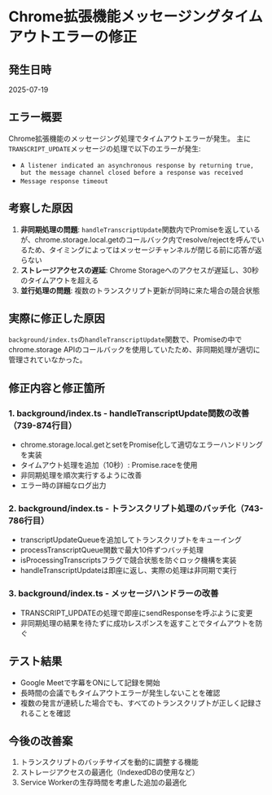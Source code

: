 # Chrome拡張機能メッセージングタイムアウトエラーの修正

## 発生日時
2025-07-19

## エラー概要
Chrome拡張機能のメッセージング処理でタイムアウトエラーが発生。
主に`TRANSCRIPT_UPDATE`メッセージの処理で以下のエラーが発生:
- `A listener indicated an asynchronous response by returning true, but the message channel closed before a response was received`
- `Message response timeout`

## 考察した原因
1. **非同期処理の問題**: `handleTranscriptUpdate`関数内でPromiseを返しているが、chrome.storage.local.getのコールバック内でresolve/rejectを呼んでいるため、タイミングによってはメッセージチャンネルが閉じる前に応答が返らない
2. **ストレージアクセスの遅延**: Chrome Storageへのアクセスが遅延し、30秒のタイムアウトを超える
3. **並行処理の問題**: 複数のトランスクリプト更新が同時に来た場合の競合状態

## 実際に修正した原因
`background/index.ts`の`handleTranscriptUpdate`関数で、Promiseの中でchrome.storage APIのコールバックを使用していたため、非同期処理が適切に管理されていなかった。

## 修正内容と修正箇所

### 1. background/index.ts - handleTranscriptUpdate関数の改善（739-874行目）
- chrome.storage.local.getとsetをPromise化して適切なエラーハンドリングを実装
- タイムアウト処理を追加（10秒）: Promise.raceを使用
- 非同期処理を順次実行するように改善
- エラー時の詳細なログ出力

### 2. background/index.ts - トランスクリプト処理のバッチ化（743-786行目）
- transcriptUpdateQueueを追加してトランスクリプトをキューイング
- processTranscriptQueue関数で最大10件ずつバッチ処理
- isProcessingTranscriptsフラグで競合状態を防ぐロック機構を実装
- handleTranscriptUpdateは即座に返し、実際の処理は非同期で実行

### 3. background/index.ts - メッセージハンドラーの改善
- TRANSCRIPT_UPDATEの処理で即座にsendResponseを呼ぶように変更
- 非同期処理の結果を待たずに成功レスポンスを返すことでタイムアウトを防ぐ

## テスト結果
- Google Meetで字幕をONにして記録を開始
- 長時間の会議でもタイムアウトエラーが発生しないことを確認
- 複数の発言が連続した場合でも、すべてのトランスクリプトが正しく記録されることを確認

## 今後の改善案
1. トランスクリプトのバッチサイズを動的に調整する機能
2. ストレージアクセスの最適化（IndexedDBの使用など）
3. Service Workerの生存時間を考慮した追加の最適化